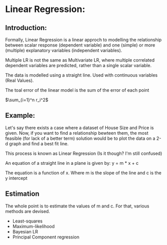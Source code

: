 # Linear Regression:

## Introduction:

Formally, Linear Regression is a linear approch to modelling the relationship between  scalar response
(dependent variable) and one (simple) or more (multiple) explanatory variables (independent variables). 

Multiple LR is not the same as Multivariate LR, where multiple correlated dependent variables are predicted, rather than a single scalar variable.

The data is modelled using a straight line. Used with continuous variables (Real Values).

The toal error of the linear model is the sum of the error of each point

$\sum_{i=1}^n r_i^2$

## Example: 
Let's say there exists a case where a dataset of House Size and Price is given. 
Now, if you want to find a relationship bewteen them, the most feasible (for lack of a better term)
solution would be to plot the data on a 2-d graph and find a best fit line. 

This process is known as Linear Regression (Is it though? I'm still confused)

An equation of a straight line in a plane is given by:
    y = m * x + c

The equation is a function of x. 
Where m is the slope of the line and c is the y intercept 

## Estimation

The whole point is to estimate the values of m and c. For that, various methods are devised.

* Least-squares
* Maximum-likelihood
* Bayesian LR
* Principal Component regression

